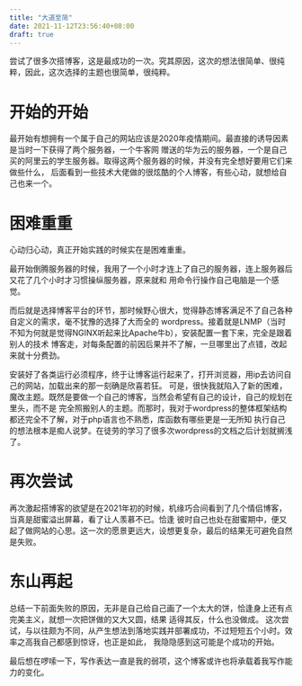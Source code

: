 ```yaml
---
title: "大道至简"
date: 2021-11-12T23:56:40+08:00
draft: true
---
```


尝试了很多次搭博客，这是最成功的一次。究其原因，这次的想法很简单、很纯粹，因此，这次选择的主题也很简单，很纯粹。

# 开始的开始
最开始有想拥有一个属于自己的网站应该是2020年疫情期间。最直接的诱导因素是当时一下获得了两个服务器，一个牛客网
赠送的华为云的服务器，一个是自己买的阿里云的学生服务器。取得这两个服务器的时候，并没有完全想好要用它们来做些什么，
后面看到一些技术大佬做的很炫酷的个人博客，有些心动，就想给自己也来一个。

# 困难重重
心动归心动，真正开始实践的时候实在是困难重重。

最开始倒腾服务器的时候，我用了一个小时才连上了自己的服务器，连上服务器后又花了几个小时才习惯操纵服务器，原来就和
用命令行操作自己电脑是一个感觉。

而后就是选择博客平台的环节，那时候野心很大，觉得静态博客满足不了自己各种自定义的需求，毫不犹豫的选择了大而全的
wordpress。接着就是LNMP（当时不知为何就是觉得NGINX听起来比Apache牛b），安装配置一套下来，完全是跟着别人的技术
博客走，对每条配置的前因后果并不了解，一旦哪里出了点错，改起来就十分费劲。

安装好了各类运行必须程序，终于让博客运行起来了，打开浏览器，用ip去访问自己的网站，加载出来的那一刻确是欣喜若狂。
可是，很快我就陷入了新的困难，魔改主题。既然是要做一个自己的博客，当然会希望有自己的设计，自己的规划在里头，而不是
完全照搬别人的主题。而那时，我对于wordpress的整体框架结构都还完全不了解，对于php语言也不熟悉，库函数有哪些更是一无所知
执行自己的想法根本是痴人说梦。在徒劳的学习了很多次wordpress的文档之后计划就搁浅了。

# 再次尝试
再次激起搭博客的欲望是在2021年初的时候，机缘巧合间看到了几个情侣博客，当真是甜蜜溢出屏幕，看了让人羡慕不已。恰逢
彼时自己也处在甜蜜期中，便又起了做网站的心思。这一次的愿景更远大，设想更复杂，最后的结果无可避免自然是失败。

# 东山再起
总结一下前面失败的原因，无非是自己给自己画了一个太大的饼，恰逢身上还有点完美主义，就想一次把饼做的又大又圆，结果
适得其反，什么也没做成。
这次尝试，与以往颇为不同，从产生想法到落地实践并部署成功，不过短短五个小时。效率之高我自己都感到惊讶，也正是如此，
我隐隐感到这可能是个成功的开始。

最后想在啰嗦一下，写作表达一直是我的弱项，这个博客或许也将承载着我写作能力的变化。

